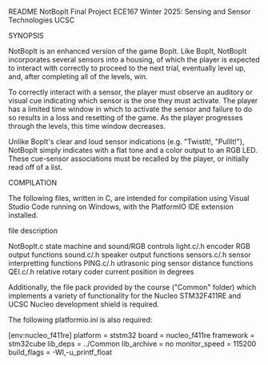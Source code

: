 README NotBopIt Final Project ECE167 Winter 2025: Sensing and Sensor Technologies UCSC

SYNOPSIS

NotBopIt is an enhanced version of the game BopIt. Like BopIt, NotBopIt incorporates several sensors into a housing, of which the player is expected to interact with correctly to proceed to the next trial, eventually level up, and, after completing all of the levels, win.

To correctly interact with a sensor, the player must observe an auditory or visual cue indicating which sensor is the one they must activate. The player has a limited time window in which to activate the sensor and failure to do so results in a loss and resetting of the game. As the player progresses through the levels, this time window decreases.

Unlike BopIt's clear and loud sensor indications (e.g. "TwistIt!, "PullIt!"), NotBopIt simply indicates with a flat tone and a color output to an RGB LED. These cue-sensor associations must be recalled by the player, or initially read off of a list.

COMPILATION

The following files, written in C, are intended for compilation using Visual Studio Code running on Windows, with the PlatformIO IDE extension installed.

file description

NotBopIt.c state machine and sound/RGB controls light.c/.h encoder RGB output functions sound.c/.h speaker output functions sensors.c/.h sensor interpretting functions PING.c/.h utlrasonic ping sensor distance functions QEI.c/.h relative rotary coder current position in degrees

Additionally, the file pack provided by the course ("Common" folder) which implements a variety of functionality for the Nucleo STM32F411RE and UCSC Nucleo development shield is required.

The following platformio.ini is also required:

[env:nucleo_f411re] platform = ststm32 board = nucleo_f411re framework = stm32cube lib_deps = ../Common lib_archive = no monitor_speed = 115200 build_flags = -Wl,-u_printf_float
